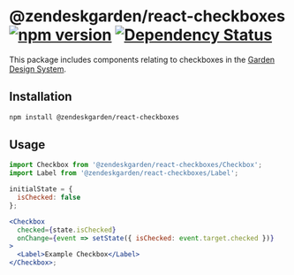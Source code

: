 # @zendeskgarden/react-checkboxes [![npm version](https://img.shields.io/npm/v/@zendeskgarden/react-checkboxes.svg?style=flat-square)](https://www.npmjs.com/package/@zendeskgarden/react-checkboxes) [![Dependency Status](https://img.shields.io/david/zendeskgarden/react-components.svg?path=packages/checkboxes&style=flat-square)](https://david-dm.org/zendeskgarden/react-components?path=packages/checkboxes) <!-- markdownlint-disable -->

<!-- markdownlint-enable -->

This package includes components relating to checkboxes in the
[Garden Design System](http://zendeskgarden.github.io/).

## Installation

```sh
npm install @zendeskgarden/react-checkboxes
```

## Usage

```jsx static
import Checkbox from '@zendeskgarden/react-checkboxes/Checkbox';
import Label from '@zendeskgarden/react-checkboxes/Label';

initialState = {
  isChecked: false
};

<Checkbox
  checked={state.isChecked}
  onChange={event => setState({ isChecked: event.target.checked })}
>
  <Label>Example Checkbox</Label>
</Checkbox>;
```
